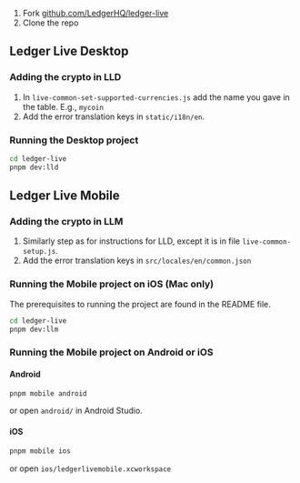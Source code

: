1. Fork [github.com/LedgerHQ/ledger-live](https://github.com/LedgerHQ/ledger-live)
2. Clone the repo

## Ledger Live Desktop

### Adding the crypto in LLD

1. In  `live-common-set-supported-currencies.js` add the name you gave in the table. E.g., `mycoin`
2. Add the error translation keys in `static/i18n/en`.

### Running the Desktop project

```sh
cd ledger-live
pnpm dev:lld
```

## Ledger Live Mobile

### Adding the crypto in LLM

1. Similarly step as for instructions for LLD, except it is in file `live-common-setup.js`.
2. Add the error translation keys in  `src/locales/en/common.json`

### Running the Mobile project on iOS (Mac only)

The prerequisites to running the project are found in the README file.

```sh
cd ledger-live
pnpm dev:llm
```

### Running the Mobile project on Android or iOS

#### Android

```sh
pnpm mobile android
```
or open `android/` in Android Studio.

#### iOS

```sh
pnpm mobile ios
```
or open `ios/ledgerlivemobile.xcworkspace`

